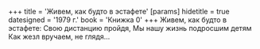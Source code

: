 +++
title = 'Живем, как будто в эстафете'
[params]
  hidetitle = true
  datesigned = '1979 г.'
  book = 'Книжка 0'
+++
Живем, как будто в эстафете:
Свою дистанцию пройдя,
Мы нашу жизнь подросшим детям
Как жезл вручаем, не глядя...

<!-- 1979 г. -->
<!-- Книжка 0 -->
<!-- Книжка 2 -->
